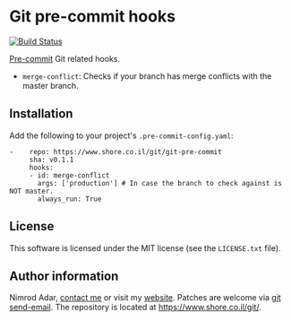 # Git pre-commit hooks

[![Build
Status](https://travis-ci.org/adarnimrod/git-pre-commit.svg?branch=master)](https://travis-ci.org/adarnimrod/git-pre-commit)

[Pre-commit](http://pre-commit.com/) Git related hooks.

- `merge-conflict`: Checks if your branch has merge conflicts with the master
  branch.

## Installation

Add the following to your project's `.pre-commit-config.yaml`:

    -    repo: https://www.shore.co.il/git/git-pre-commit
         sha: v0.1.1
         hooks:
         - id: merge-conflict
           args: ['production'] # In case the branch to check against is NOT master.
           always_run: True

## License

This software is licensed under the MIT license (see the `LICENSE.txt` file).

## Author information

Nimrod Adar, [contact me](mailto:nimrod@shore.co.il) or visit my
[website](https://www.shore.co.il/). Patches are welcome via [git
send-email](http://git-scm.com/book/en/v2/Git-Commands-Email). The repository is
located at <https://www.shore.co.il/git/>.
